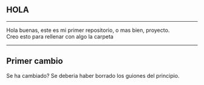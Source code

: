 ## HOLA
---
Hola buenas, este es mi primer repositorio, o mas bien, proyecto.  
Creo esto para rellenar con algo la carpeta

---

## Primer cambio
Se ha cambiado? Se deberia haber borrado los guiones del principio.